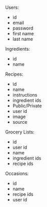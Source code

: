 Users:
- id
- email
- password
- first name
- last name

Ingredients:
- id
- name

Recipes:
- id
- name
- instructions
- ingredient ids
- Public/Private
- user id
- image
- source

Grocery Lists:
- id
- user id
- name
- ingredient ids
- recipe ids

Occasions:
- id
- name
- recipe ids
- user id